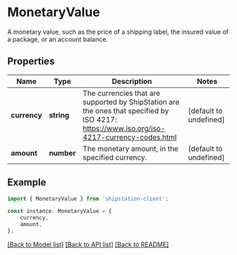 # MonetaryValue

A monetary value, such as the price of a shipping label, the insured value of a package, or an account balance. 

## Properties

Name | Type | Description | Notes
------------ | ------------- | ------------- | -------------
**currency** | **string** | The currencies that are supported by ShipStation are the ones that specified by ISO 4217: https://www.iso.org/iso-4217-currency-codes.html  | [default to undefined]
**amount** | **number** | The monetary amount, in the specified currency. | [default to undefined]

## Example

```typescript
import { MonetaryValue } from 'shipstation-client';

const instance: MonetaryValue = {
    currency,
    amount,
};
```

[[Back to Model list]](../README.md#documentation-for-models) [[Back to API list]](../README.md#documentation-for-api-endpoints) [[Back to README]](../README.md)
